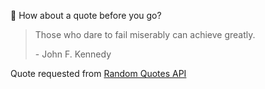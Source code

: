 📣 How about a quote before you go?

> Those who dare to fail miserably can achieve greatly.
>
> <p>- John F. Kennedy</p>

Quote requested from [Random Quotes API](https://github.com/lukePeavey/quotable)
